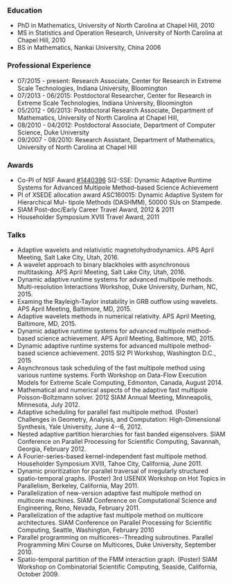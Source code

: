 ### Education
* PhD in Mathematics, University of North Carolina at Chapel Hill, 2010
* MS in Statistics and Operation Research, University of North Carolina at Chapel Hill, 2010
* BS in Mathematics, Nankai University, China 2006

### Professional Experience
* 07/2015 - present: Research Associate, Center for Research in Extreme Scale Technologies, Indiana University, Bloomington
* 07/2013 - 06/2015: Postdoctoral Researcher, Center for Research in Extreme Scale Technologies, Indiana University, Bloomington
* 05/2012 - 06/2013: Postdoctoral Research Associate, Department of Mathematics, University of North Carolina at Chapel Hill, 
* 08/2010 - 04/2012: Postdoctoral Associate, Department of Computer Science, Duke University 
* 09/2007 - 08/2010: Research Assistant, Department of Mathematics, University of North Carolina at Chapel Hill

### Awards
* Co-PI of NSF Award [#1440396](https://nsf.gov/awardsearch/showAward?AWD_ID=1440396&HistoricalAwards=false) SI2-SSE: Dynamic Adaptive Runtime Systems for Advanced Multipole Method-based Science Achievement
* PI of XSEDE allocation award ASC160015: Dynamic Adaptive System for Hierarchical Mul- tipole Methods (DASHMM), 50000 SUs on Stampede.
* SIAM Post-doc/Early Career Travel Award, 2012 & 2011
* Householder Symposium XVIII Travel Award, 2011

### Talks 
* Adaptive wavelets and relativistic magnetohydrodynamics. APS April Meeting, Salt Lake City, Utah,  2016.
* A wavelet approach to binary blackholes with asynchronous multitasking. APS April Meeting, Salt Lake City, Utah, 2016.
* Dynamic adaptive runtime systems for advanced multipole methods. Multi-resolution Interactions Workshop, Duke University, Durham, NC, 2015. 
* Examing the Rayleigh-Taylor instability in GRB outflow using wavelets. APS April Meeting, Baltimore, MD, 2015.
* Adaptive wavelets methods in numerical relativity. APS April Meeting, Baltimore, MD, 2015.
* Dynamic adaptive runtime systems for advanced multipole method-based science achievement. APS April Meeting, Baltimore, MD, 2015. 
* Dynamic adaptive runtime systems for advanced multipole method-based science achievement. 2015 SI2 PI Workshop, Washington D.C., 2015
* Asynchronous task scheduling of the fast multipole method using various runtime systems. 
Forth Workshop on Data-Flow Execution Models for Extreme Scale Computing, Edmonton, Canada, August 2014. 
* Mathematical and numerical aspects of the adaptive fast multipole Poisson-Boltzmann solver. 2012 SIAM Annual Meeting,
  Minneapolis, Minnesota, July 2012.
* Adaptive scheduling for parallel fast multipole method. (Poster) Challenges in Geometry, Analysis, and Computation:
  High-Dimensional Synthesis, Yale University, June 4--6, 2012.
* Nested adaptive partition hierarchies for fast banded eigensolvers. SIAM Conference on Parallel Processing for
  Scientific Computing, Savannah, Georgia, February 2012.
* A Fourier-series-based kernel-independent fast multipole method. Householder Symposium XVIII, Tahoe City, California,
  June 2011.
* Dynamic prioritization for parallel traversal of irregularly structured spatio-temporal graphs. (Poster) 3rd
  USENIX Workshop on Hot Topics in Parallelism, Berkeley, California,
  May 2011.
* Parallelization of new-version adaptive fast multipole method on multicore machines. SIAM Conference on Computational
  Science and Engineering, Reno, Nevada, February 2011.
* Parallelization of the adaptive fast multipole method on multicore architectures. SIAM Conference on Parallel Processing
  for Scientific Computing, Seattle, Washington, February 2010
* Parallel programming on multicores--Threading subroutines.  Parallel Programming Mini Course on Multicores,
  Duke University, September 2010.
* Spatio-temporal partition of the FMM interaction graph. (Poster) SIAM Workshop on Combinatorial Scientific Computing,
  Seaside, California, October 2009.
